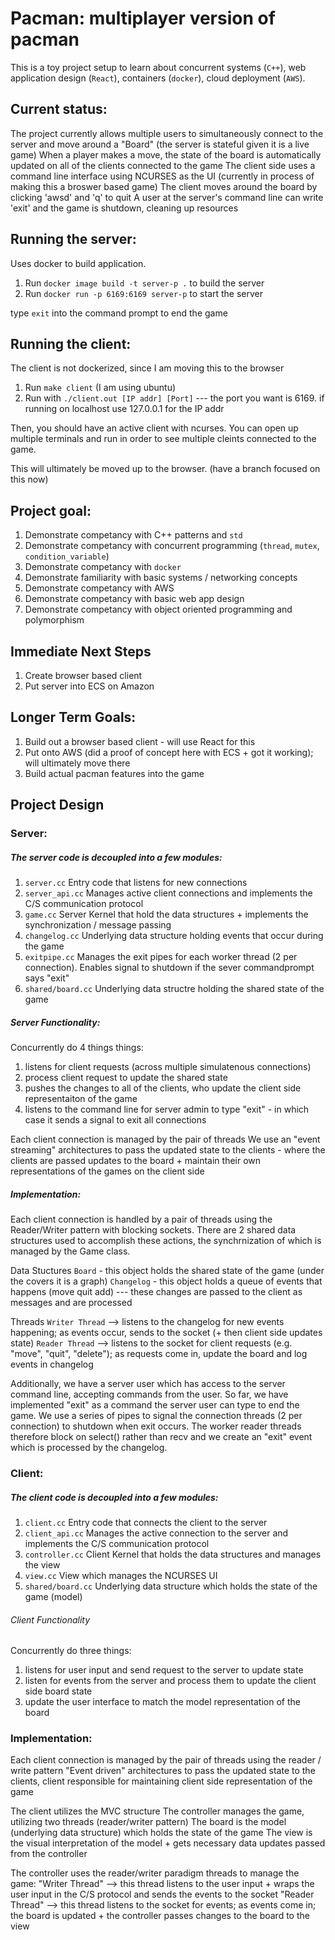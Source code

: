 # Pacman: multiplayer version of pacman
This is a toy project setup to learn about concurrent systems (`C++`), web application design (`React`), containers (`docker`), cloud deployment (`AWS`).

## Current status:
The project currently allows multiple users to simultaneously connect to the server and move around a "Board" (the server is stateful given it is a live game)
When a player makes a move, the state of the board is automatically updated on all of the clients connected to the game
The client side uses a command line interface using NCURSES as the UI (currently in process of making this a broswer based game)
The client moves around the board by clicking 'awsd' and 'q' to quit
A user at the server's command line can write 'exit' and the game is shutdown, cleaning up resources

## Running the server:
Uses docker to build application.
1. Run `docker image build -t server-p .` to build the server
2. Run `docker run -p 6169:6169 server-p` to start the server

type `exit` into the command prompt to end the game

## Running the client: 
The client is not dockerized, since I am moving this to the browser
 
1. Run `make client` (I am using ubuntu)
2. Run with `./client.out [IP addr] [Port]` --- the port you want is 6169. if running on localhost use 127.0.0.1 for the IP addr

Then, you should have an active client with ncurses.
You can open up multiple terminals and run in order to see multiple cleints connected to the game. 

This will ultimately be moved up to the browser. (have a branch focused on this now)

## Project goal:
1. Demonstrate competancy with C++ patterns and `std`
2. Demonstrate competancy with concurrent programming (`thread`, `mutex`, `condition_variable`)
3. Demonstrate competancy with `docker`
4. Demonstrate familiarity with basic systems / networking concepts 
5. Demonstrate competancy with AWS
6. Demonstrate competancy with basic web app design
7. Demonstrate competancy with object oriented programming and polymorphism

## Immediate Next Steps
1) Create browser based client
2) Put server into ECS on Amazon

## Longer Term Goals:
1) Build out a browser based client - will use React for this
2) Put onto AWS (did a proof of concept here with ECS + got it working); will ultimately move there
3) Build actual pacman features into the game

## Project Design
### Server:
##### The server code is decoupled into a few modules:
1) `server.cc`        Entry code that listens for new connections
2) `server_api.cc`    Manages active client connections and implements the C/S communication protocol
3) `game.cc`          Server Kernel that hold the data structures + implements the synchronization / message passing
4) `changelog.cc`     Underlying data structure holding events that occur during the game
5) `exitpipe.cc`      Manages the exit pipes for each worker thread (2 per connection). Enables signal to shutdown if the sever commandprompt says "exit"
6) `shared/board.cc`  Underlying data structre holding the shared state of the game

##### Server Functionality:
Concurrently do 4 things things:

1) listens for client requests (across multiple simulatenous connections)
2) process client request to update the shared state
3) pushes the changes to all of the clients, who update the client side representaiton of the game
4) listens to the command line for server admin to type "exit" - in which case it sends a signal to exit all connections

Each client connection is managed by the pair of threads
We use an "event streaming" architectures to pass the updated state to the clients - where the clients are passed
updates to the board + maintain their own representations of the games on the client side

##### Implementation:
Each client connection is handled by a pair of threads using the Reader/Writer pattern with blocking sockets. There are 2 shared data structures used to accomplish these actions, the synchrnization of which is managed by the Game class.
    
Data Stuctures
`Board` - this object holds the shared state of the game (under the covers it is a graph)
`Changelog` - this object holds a queue of events that happens (move quit add) --- these changes are passed to the client as messages and are processed

Threads 
`Writer Thread` --> listens to the changelog for new events happening; as events occur, 
 sends to the socket (+ then client side updates state)
`Reader Thread` --> listens to the socket for client requests (e.g. "move", "quit", "delete"); as 
 requests come in, update the board and log events in changelog

Additionally, we have a server user which has access to the server command line, accepting commands from the user. So far, we have implemented "exit" as a command the server user can type to end the game. We use a series of pipes to signal the connection threads (2 per connection) to shutdown when exit occurs. The worker reader threads therefore block on select() rather than recv and we create an "exit" event which is processed by the changelog.

### Client:
##### The client code is decoupled into a few modules:
1) `client.cc`          Entry code that connects the client to the server
2) `client_api.cc`      Manages the active connection to the server and implements the C/S communication protocol
3) `controller.cc`      Client Kernel that holds the data structures and manages the view
4) `view.cc`            View which manages the NCURSES UI
5) `shared/board.cc`    Underlying data structure which holds the state of the game (model)

###### Client Functionality
Concurrently do three things:
    
1) listens for user input and send request to the server to update state
2) listen for events from the server and process them to update the client side board state 
3) update the user interface to match the model representation of the board

### Implementation:
Each client connection is managed by the pair of threads using the reader / write pattern
"Event driven" architectures to pass the updated state to the clients, client responsible for maintaining client side representation of the game

The client utilizes the MVC structure
    The controller manages the game, utilizing two threads (reader/writer pattern)
    The board is the model (underlying data structure) which holds the state of the game
    The view is the visual interpretation of the model + gets necessary data updates passed from the controller

The controller uses the reader/writer paradigm threads to manage the game:
    "Writer Thread" --> this thread listens to the user input + wraps the user input in the C/S protocol 
        and sends the events to the socket
    "Reader Thread" --> this thread listens to the socket for events; as events come in; the board is updated + the 
        controller passes changes to the board to the view 
